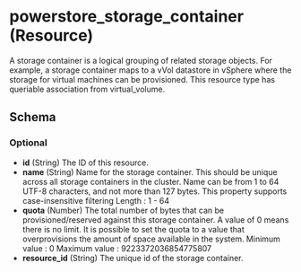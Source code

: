 
# powerstore_storage_container (Resource)

A storage container is a logical grouping of related storage objects. For example, a storage container
maps to a vVol datastore in vSphere where the storage for virtual machines can be provisioned.
This resource type has queriable association from virtual_volume.

<!-- schema generated by tfplugindocs -->
## Schema

### Optional

- **id** (String) The ID of this resource.
- **name** (String) Name for the storage container. This should be unique across all storage containers in the cluster. Name can be
from 1 to 64 UTF-8 characters, and not more than 127 bytes. This property supports case-insensitive filtering
Length : 1 - 64
- **quota** (Number) The total number of bytes that can be provisioned/reserved against this storage container. A value of 0 means there is
no limit. It is possible to set the quota to a value that overprovisions the amount of space available in the system.
Minimum value : 0
Maximum value : 9223372036854775807
- **resource_id** (String) The unique id of the storage container.
